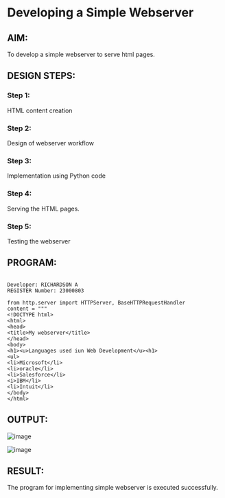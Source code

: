 # Developing a Simple Webserver
## AIM:
To develop a simple webserver to serve html pages.

## DESIGN STEPS:
### Step 1: 
HTML content creation
### Step 2:
Design of webserver workflow
### Step 3:
Implementation using Python code
### Step 4:
Serving the HTML pages.
### Step 5:
Testing the webserver

## PROGRAM:
```

Developer: RICHARDSON A
REGISTER Number: 23000803

from http.server import HTTPServer, BaseHTTPRequestHandler
content = """
<!DOCTYPE html>
<html>
<head>
<title>My webserver</title>
</head>
<body>
<h1><u>Languages used iun Web Development</u><h1>
<ul>
<li>Microsoft</li>
<li>oracle</li>
<li>Salesforce</li>
<i>IBM</li>
<li>Intuit</li>
</body>
</html>

```


## OUTPUT:

![image](https://github.com/Richard01072002/simplewebserver/assets/141472248/70050f1c-00f0-432a-ba7b-dab3f180ce58)

![image](https://github.com/Richard01072002/simplewebserver/assets/141472248/57cbb001-aba0-4752-a335-fb385fbf5ceb)


## RESULT:
The program for implementing simple webserver is executed successfully.
